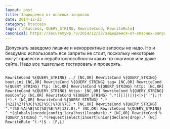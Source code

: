 ```yaml
---
layout: post
title: Защищаемся от опасных запросов
date: 2014-12-23
category: htaccess
tags: [.htaccess, QUERY_STRING, RewriteCond, RewriteRule]
canonical: https://securemywp.ru/2014/12/23/защищаемся-от-опасных-запросов/
---
```


Допускать заведомо лишние и некорректные запросы не надо. Но и бездумно использовать все запреты не стоит, поскольку некоторые могут привести к неработоспособности каких-то плагинов или даже сайта. Надо все тщательно тестировать и проверять.

<pre><code>
RewriteCond %{QUERY_STRING} ../ [NC,OR] RewriteCond %{QUERY_STRING} boot.ini [NC,OR] RewriteCond %{QUERY_STRING} tag= [NC,OR] RewriteCond %{QUERY_STRING} ftp: [NC,OR] RewriteCond %{QUERY_STRING} http: [NC,OR] RewriteCond %{QUERY_STRING} https: [NC,OR] RewriteCond %{QUERY_STRING} mosConfig [NC,OR] RewriteCond %{QUERY_STRING} ^.*([|]|(|)|<|>|'|"|;|?|*).* [NC,OR] RewriteCond %{QUERY_STRING} ^.*(%22|%27|%3C|%3E|%5C|%7B|%7C).* [NC,OR] RewriteCond %{QUERY_STRING} ^.*(%0|%A|%B|%C|%D|%E|%F|127.0).* [NC,OR] RewriteCond %{QUERY_STRING} ^.*(globals|encode|config|localhost|loopback).* [NC,OR] RewriteCond %{QUERY_STRING} ^.*(request|select|insert|union|declare|drop).* [NC] RewriteRule ^(.*)$ - [F,L]
</code></pre>
